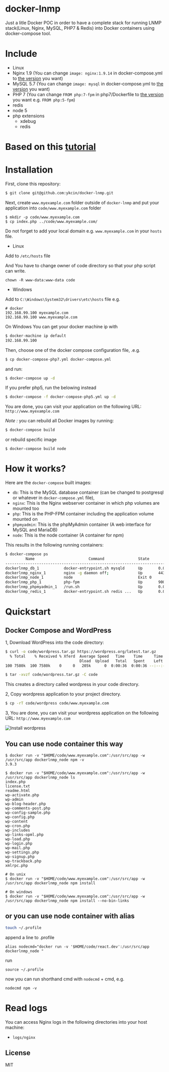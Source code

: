 docker-lnmp
==============

Just a litle Docker POC in order to have a complete stack for running LNMP stack(Linux, Nginx, MySQL, PHP7 & Redis) into Docker containers using docker-compose tool.


# Include

- Linux
- Nginx 1.9 (You can change <code>image: nginx:1.9.14</code> in docker-compose.yml to [the version](https://hub.docker.com/_/nginx/) you want)
- MySQL 5.7 (You can change <code>image: mysql</code> in docker-compose.yml to [the version](https://hub.docker.com/_/mysql/) you want)
- PHP 7 (You can change <code>FROM php:7-fpm</code> in php7/Dockerfile to [the version](https://hub.docker.com/_/php/) you want  e.g. <code>FROM php:5-fpm</code>)
- redis
- node 5
- php extensions
    - xdebug
    - redis

# Based on this [tutorial](http://ykcin.github.io/fatsheep/personal/lets-use-docker-to-install-lnmp-stack-on-windows)

# Installation

First, clone this repository:

```bash
$ git clone git@github.com:ykcin/docker-lnmp.git
```

Next, create `www.myexample.com` folder outside of `docker-lnmp` and put your application into `code/www.myexample.com` folder

```
$ mkdir -p code/www.myexample.com
$ cp index.php ../code/www.myexample.com/
```

Do not forget to add your local domain e.g. `www.myexample.com` in your `hosts` file.

* Linux

Add to `/etc/hosts` file

And You have to change owner of code directory so that your php script can write.

```
chown -R www-data:www-data code
```

* Windows

Add to `C:\Windows\System32\drivers\etc\hosts` file e.g.

```
# docker
192.168.99.100 myexample.com
192.168.99.100 www.myexample.com
```

On Windows You can get your docker machine ip with

```bash
$ docker-machine ip default
192.168.99.100
```

Then, choose one of the docker compose configuration file, .e.g.
```bash
$ cp docker-compose-php7.yml docker-compose.yml
```

and run:

```bash
$ docker-compose up -d
```

If you prefer php5, run the belowing instead
```bash
$ docker-compose -f docker-compose-php5.yml up -d
```

You are done, you can visit your application on the following URL: `http://www.myexample.com`

_Note :_ you can rebuild all Docker images by running:

```bash
$ docker-compose build
```

or rebuild specific image

```
$ docker-compose build node
```

# How it works?

Here are the `docker-compose` built images:

* `db`: This is the MySQL database container (can be changed to postgresql or whatever in `docker-compose.yml` file),
* `nginx`: This is the Nginx webserver container in which php volumes are mounted too
* `php`: This is the PHP-FPM container including the application volume mounted on
* `phpmyadmin`: This is the phpMyAdmin container (A web interface for MySQL and MariaDB)
* `node`: This is the node container (A container for npm)

This results in the following running containers:

```bash
$ docker-compose ps
         Name                        Command               State                 Ports
----------------------------------------------------------------------------------------------------
dockerlnmp_db_1           docker-entrypoint.sh mysqld      Up       0.0.0.0:3306->3306/tcp
dockerlnmp_nginx_1        nginx -g daemon off;             Up       443/tcp, 0.0.0.0:80->80/tcp
dockerlnmp_node_1         node                             Exit 0
dockerlnmp_php_1          php-fpm                          Up       9000/tcp, 0.0.0.0:9001->9001/tcp
dockerlnmp_phpmyadmin_1   /run.sh                          Up       0.0.0.0:8080->80/tcp
dockerlnmp_redis_1        docker-entrypoint.sh redis ...   Up       0.0.0.0:6379->6379/tcp
```

# Quickstart

## Docker Compose and WordPress

1, Download WordPress into the code directory:

```bash
$ curl -o code/wordpress.tar.gz https://wordpress.org/latest.tar.gz
  % Total    % Received % Xferd  Average Speed   Time    Time     Time  Current
                                 Dload  Upload   Total   Spent    Left  Speed
100 7580k  100 7580k    0     0   205k      0  0:00:36  0:00:36 --:--:--  149k

$ tar -xvzf code/wordpress.tar.gz -C code
```

This creates a directory called wordpress in your code directory.

2, Copy wordpress application to your project directory.

```bash
$ cp -rT code/wordpress code/www.myexample.com
```

3, You are done, you can visit your wordpress application on the following URL: `http://www.myexample.com`

![Install wordpress](screenshot/20160522150407.png)


## You can use node container this way

```
$ docker run -v "$HOME/code/www.myexample.com":/usr/src/app -w /usr/src/app dockerlnmp_node npm -v
3.9.3

$ docker run -v "$HOME/code/www.myexample.com":/usr/src/app -w /usr/src/app dockerlnmp_node ls
index.php
license.txt
readme.html
wp-activate.php
wp-admin
wp-blog-header.php
wp-comments-post.php
wp-config-sample.php
wp-config.php
wp-content
wp-cron.php
wp-includes
wp-links-opml.php
wp-load.php
wp-login.php
wp-mail.php
wp-settings.php
wp-signup.php
wp-trackback.php
xmlrpc.php

# On unix
$ docker run -v "$HOME/code/www.myexample.com":/usr/src/app -w /usr/src/app dockerlnmp_node npm install

# On windows
$ docker run -v "$HOME/code/www.myexample.com":/usr/src/app -w /usr/src/app dockerlnmp_node npm install --no-bin-links
```

## or you can use node container with alias

```bash
touch ~/.profile
```

append a line to .profile
```
alias nodecmd="docker run -v '$HOME/code/react.dev':/usr/src/app dockerlnmp_node "
```

run
```
source ~/.profile
```

now you can run shorthand cmd with `nodecmd` + cmd, e.g.
```
nodecmd npm -v
```

# Read logs

You can access Nginx logs in the following directories into your host machine:

* `logs/nginx`

## License

MIT
